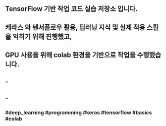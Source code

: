 ##
## TensorFlow 기반 작업 코드 실습 저장소 입니다.
## 케라스 와 텐서플로우 활용, 딥러닝 지식 및 실제 적용 스킬을 익히기 위해 진행했고,
## GPU 사용을 위해 colab 환경을 기반으로 작업을 수행했습니다.
## -
## -
### #deep_learning #programming #keras #tensorflow #basics #colab
##
